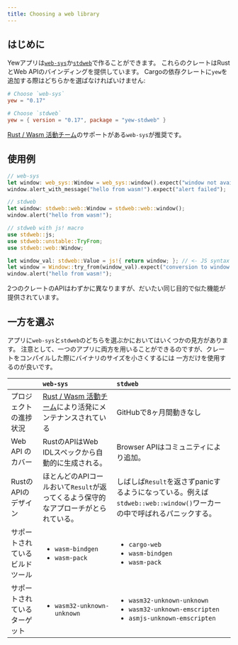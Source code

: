 ```yaml
---
title: Choosing a web library
---
```

## はじめに

Yewアプリは[`web-sys`](https://docs.rs/web-sys)か[`stdweb`](https://docs.rs/stdweb)で作ることができます。
これらのクレートはRustとWeb APIのバインディングを提供しています。
Cargoの依存クレートに`yew`を追加する際はどちらかを選ばなければいけません:

```toml
# Choose `web-sys`
yew = "0.17"

# Choose `stdweb`
yew = { version = "0.17", package = "yew-stdweb" }
```

[Rust / Wasm 活動チーム](https://rustwasm.github.io/)のサポートがある`web-sys`が推奨です。

## 使用例

```rust
// web-sys
let window: web_sys::Window = web_sys::window().expect("window not available");
window.alert_with_message("hello from wasm!").expect("alert failed");

// stdweb
let window: stdweb::web::Window = stdweb::web::window();
window.alert("hello from wasm!");

// stdweb with js! macro
use stdweb::js;
use stdweb::unstable::TryFrom;
use stdweb::web::Window;

let window_val: stdweb::Value = js!{ return window; }; // <- JS syntax inside!
let window = Window::try_from(window_val).expect("conversion to window failed");
window.alert("hello from wasm!");
```

2つのクレートのAPIはわずかに異なりますが、だいたい同じ目的で似た機能が提供されています。

## 一方を選ぶ

アプリに`web-sys`と`stdweb`のどちらを選ぶかにおいてはいくつかの見方があります。
注意として、一つのアプリに両方を用いることができるのですが、クレートをコンパイルした際にバイナリのサイズを小さくするには
一方だけを使用するのが良いです。

<table>
  <thead>
    <tr>
      <th style="text-align:left"></th>
      <th style="text-align:left"><code>web-sys</code>
      </th>
      <th style="text-align:left"><code>stdweb</code>
      </th>
    </tr>
  </thead>
  <tbody>
    <tr>
      <td style="text-align:left">プロジェクトの進捗状況</td>
      <td style="text-align:left">
        <a href="https://rustwasm.github.io/">Rust / Wasm 活動チーム</a>により活発にメンテナンスされている
      </td>
      <td style="text-align:left">GitHubで8ヶ月間動きなし</td>
    </tr>
    <tr>
      <td style="text-align:left">Web API のカバー</td>
      <td style="text-align:left">RustのAPIはWeb IDLスペックから自動的に生成される。</td>
      <td style="text-align:left">Browser APIはコミュニティにより追加。</td>
    </tr>
    <tr>
      <td style="text-align:left">RustのAPIのデザイン</td>
      <td style="text-align:left">
        ほとんどのAPIコールおいて<code>Result</code>が返ってくるよう保守的なアプローチがとられている。
      </td>
      <td style="text-align:left">しばしば<code>Result</code>を返さずpanicするようになっている。例えば <code>stdweb::web::window()</code>ワーカーの中で呼ばれるパニックする。</td>
    </tr>
    <tr>
      <td style="text-align:left">サポートされているビルドツール</td>
      <td style="text-align:left">
        <p></p>
        <ul>
          <li><code>wasm-bindgen</code>
          </li>
          <li><code>wasm-pack</code>
          </li>
        </ul>
      </td>
      <td style="text-align:left">
        <p></p>
        <ul>
          <li><code>cargo-web</code>
          </li>
          <li><code>wasm-bindgen</code>
          </li>
          <li><code>wasm-pack</code>
          </li>
        </ul>
      </td>
    </tr>
    <tr>
      <td style="text-align:left">サポートされているターゲット</td>
      <td style="text-align:left">
        <ul>
          <li><code>wasm32-unknown-unknown</code>
          </li>
        </ul>
      </td>
      <td style="text-align:left">
        <ul>
          <li><code>wasm32-unknown-unknown</code>
          </li>
          <li><code>wasm32-unknown-emscripten</code>
          </li>
          <li><code>asmjs-unknown-emscripten</code>
          </li>
        </ul>
      </td>
    </tr>
  </tbody>
</table>

